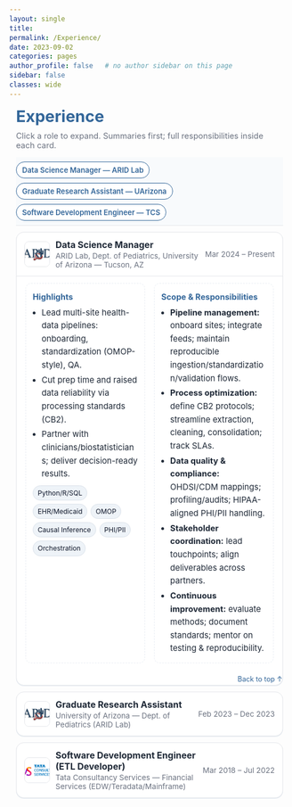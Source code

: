 ```yaml
---
layout: single
title:
permalink: /Experience/
date: 2023-09-02
categories: pages
author_profile: false   # no author sidebar on this page
sidebar: false
classes: wide
---
```


<link href="https://fonts.googleapis.com/css2?family=Inter:wght@400;600&display=swap" rel="stylesheet">

<style>
  :root{
    --brand:#336699; --ink:#1f2937; --muted:#6b7280;
    --card:#fff; --line:#e5e7eb; --ring:rgba(51,102,153,.12);
    --bg:#f8fafc;

    /* working widths */
    --wrap-max: 1140px;     /* inner content width */
  }

  /* ============ FLUSH-LEFT LAYOUT (kills theme’s left gutter) ============ */
  .page--flush .page__inner-wrap{ padding-left:0 !important; }
  .page--flush .page__content{ margin-left:0 !important; }
  @media (min-width:1024px){
    .page--flush .sidebar,
    .page--flush .page__sidebar{ display:none !important; }
    .page--flush .page{ display:flex !important; }
    .page--flush .page__content{ flex:1 1 auto !important; }
  }

  /* ============ Page wrapper ============ */
  .exp-wrap{
    font-family:'Inter',system-ui,-apple-system,Segoe UI,Roboto,Helvetica,Arial,sans-serif;
    width:100%;
    max-width: var(--wrap-max);
    margin-left:0;          /* << flush to the left */
    margin-right:auto;
    padding:0 12px;         /* small right gutter so borders don’t kiss edge */
    color:var(--ink);
    box-sizing:border-box;
  }
  .exp-wrap h1{ color:var(--brand); margin:.25rem 0 .6rem; font-size:clamp(24px,3vw,30px); }
  .exp-wrap .sub{ color:var(--muted); font-size:14.5px; margin:0 0 .8rem; }

  /* jump nav */
  .jump{ position:sticky; top:0; z-index:1; background:var(--bg); padding:8px 0; margin-bottom:.6rem; border-bottom:1px solid var(--line); }
  .pills{ display:flex; gap:8px; flex-wrap:wrap; }
  .pill-link{
    text-decoration:none; color:var(--brand); border:1px solid var(--brand);
    background:#fff; padding:6px 10px; border-radius:999px; font-weight:600; font-size:13px;
  }

  /* role cards */
  details.role{
    border:1px solid var(--line); border-radius:14px; background:var(--card);
    box-shadow:0 1px 0 var(--ring); margin:.7rem 0; overflow:hidden;
  }
  .role > summary{
    list-style:none; cursor:pointer; outline:none;
    display:grid; grid-template-columns: 44px 1fr auto; gap:12px; align-items:center;
    padding:12px 14px;
  }
  .role > summary::-webkit-details-marker{ display:none; }
  .logo{ width:44px; height:44px; border-radius:8px; border:1px solid var(--line); object-fit:cover; background:#fff; }
  .head{ display:flex; flex-direction:column; gap:2px; }
  .title{ font-weight:700; font-size:16px; color:var(--ink); }
  .org{ color:var(--muted); font-size:13.5px; }
  .dates{ color:var(--muted); font-size:13.5px; white-space:nowrap; }

  /* expanded content */
  .content{
    border-top:1px solid var(--line);
    display:grid; grid-template-columns: minmax(0,1fr) minmax(0,1fr);
    gap:16px; padding:12px 16px 14px; font-size:14.75px; line-height:1.6;
    overflow-wrap:anywhere; box-sizing:border-box;
  }
  @media (max-width:860px){ .content{ grid-template-columns:1fr; } }

  .highlights, .full{
    background:#fff; border:1px dashed #e9edf3; border-radius:10px; padding:10px 12px; margin:0;
  }
  .highlights h4, .full h4{ margin:.1rem 0 .35rem; color:var(--brand); font-size:14.5px; }
  ul.tight{ margin:.2rem 0 0; padding-left:16px; }
  ul.tight li{ margin:.2rem 0; }
  .tagrow{ display:flex; gap:6px; flex-wrap:wrap; margin-top:.5rem; }
  .tag{ font-size:12px; color:#0f172a; background:#eef3f8; border:1px solid #dbe2ea; padding:3px 8px; border-radius:999px; }
  .backtop{ text-align:right; margin:.3rem 0 .2rem; }
  .backtop a{ font-size:12.5px; color:var(--brand); text-decoration:none; }
</style>

<div class="exp-wrap page--flush" id="top">
  <h1>Experience</h1>
  <p class="sub">Click a role to expand. Summaries first; full responsibilities inside each card.</p>

  <!-- Jump navigation -->
  <nav class="jump" aria-label="Jump navigation">
    <div class="pills">
      <a class="pill-link" href="#arid-dsm">Data Science Manager — ARID Lab</a>
      <a class="pill-link" href="#arid-gra">Graduate Research Assistant — UArizona</a>
      <a class="pill-link" href="#tcs-sde">Software Development Engineer — TCS</a>
    </div>
  </nav>

  <!-- Role 1 -->
  <details class="role" id="arid-dsm" open>
    <summary>
      <img class="logo" src="/assets/images/logo/arid.jpg" alt="ARID Lab logo">
      <div class="head">
        <div class="title">Data Science Manager</div>
        <div class="org">ARID Lab, Dept. of Pediatrics, University of Arizona — Tucson, AZ</div>
      </div>
      <div class="dates">Mar 2024 – Present</div>
    </summary>
    <div class="content">
      <div class="highlights">
        <h4>Highlights</h4>
        <ul class="tight">
          <li>Lead multi-site health-data pipelines: onboarding, standardization (OMOP-style), QA.</li>
          <li>Cut prep time and raised data reliability via processing standards (CB2).</li>
          <li>Partner with clinicians/biostatisticians; deliver decision-ready results.</li>
        </ul>
        <div class="tagrow">
          <span class="tag">Python/R/SQL</span><span class="tag">EHR/Medicaid</span><span class="tag">OMOP</span>
          <span class="tag">Causal Inference</span><span class="tag">PHI/PII</span><span class="tag">Orchestration</span>
        </div>
      </div>
      <div class="full">
        <h4>Scope & Responsibilities</h4>
        <ul class="tight">
          <li><b>Pipeline management:</b> onboard sites; integrate feeds; maintain reproducible ingestion/standardization/validation flows.</li>
          <li><b>Process optimization:</b> define CB2 protocols; streamline extraction, cleaning, consolidation; track SLAs.</li>
          <li><b>Data quality & compliance:</b> OHDSI/CDM mappings; profiling/audits; HIPAA-aligned PHI/PII handling.</li>
          <li><b>Stakeholder coordination:</b> lead touchpoints; align deliverables across partners.</li>
          <li><b>Continuous improvement:</b> evaluate methods; document standards; mentor on testing & reproducibility.</li>
        </ul>
      </div>
    </div>
    <div class="backtop"><a href="#top">Back to top ↑</a></div>
  </details>

  <!-- Role 2 -->
  <details class="role" id="arid-gra">
    <summary>
      <img class="logo" src="/assets/images/logo/arid.jpg" alt="University of Arizona logo">
      <div class="head">
        <div class="title">Graduate Research Assistant</div>
        <div class="org">University of Arizona — Dept. of Pediatrics (ARID Lab)</div>
      </div>
      <div class="dates">Feb 2023 – Dec 2023</div>
    </summary>
    <div class="content">
      <div class="highlights">
        <h4>Highlights</h4>
        <ul class="tight">
          <li>Built analytical databases in REDCap; standardized multi-source data → ~15% faster prep.</li>
          <li>Authored Python pipelines (MariaDB→Postgres) mapped to OMOP with secure transfers.</li>
          <li>Linked MTurk/REDCap survey outputs; R analyses cut post-survey processing by ~20%.</li>
        </ul>
        <div class="tagrow">
          <span class="tag">Python</span><span class="tag">R</span><span class="tag">SQL</span>
          <span class="tag">REDCap</span><span class="tag">Amazon Athena</span><span class="tag">OMOP</span>
        </div>
      </div>
      <div class="full">
        <h4>Scope & Responsibilities</h4>
        <ul class="tight">
          <li>Extracted/standardized data to analytical REDCap projects with reproducible metadata.</li>
          <li>Optimized database programs for low-latency queries and reliable modeling.</li>
          <li>Executed rigorous cleaning & linkage with full change logs.</li>
          <li>Built secure pipelines (MariaDB→PostgreSQL) adhering to OMOP tables.</li>
          <li>Ran statistical tests/logistic models to profile care patterns and engagement drivers.</li>
        </ul>
      </div>
    </div>
    <div class="backtop"><a href="#top">Back to top ↑</a></div>
  </details>

  <!-- Role 3 -->
  <details class="role" id="tcs-sde">
    <summary>
      <img class="logo" src="/assets/images/logo/TCS_Logo.jpg" alt="TCS logo">
      <div class="head">
        <div class="title">Software Development Engineer (ETL Developer)</div>
        <div class="org">Tata Consultancy Services — Financial Services (EDW/Teradata/Mainframe)</div>
      </div>
      <div class="dates">Mar 2018 – Jul 2022</div>
    </summary>
    <div class="content">
      <div class="highlights">
        <h4>Highlights</h4>
        <ul class="tight">
          <li>Built/maintained PowerCenter 9.x pipelines across mainframe, flat files, Teradata, EDW.</li>
          <li>Performance-tuned long CI/CD jobs → ~50% faster; improved reliability.</li>
          <li>Led 12-member ETL team; code reviews, migration discipline, quality gates.</li>
        </ul>
        <div class="tagrow">
          <span class="tag">Informatica PowerCenter</span><span class="tag">Teradata/SQL</span><span class="tag">Unix/Shell</span>
          <span class="tag">PL/SQL</span><span class="tag">CI/CD</span><span class="tag">AWS</span>
        </div>
      </div>
      <div class="full">
        <h4>Scope & Responsibilities</h4>
        <ul class="tight">
          <li>Developed complex mappings/worklets with reusable patterns → lower deployment time.</li>
          <li>Wrote Unix & PL/SQL validation suites; automated integrity checks for large feeds.</li>
          <li>Optimized source/target/mapping/session layers → runtime & cost reductions.</li>
          <li>Managed migration across Dev/Test/UAT/Prod; maintained auditability & rollback plans.</li>
          <li>Drove JIRA tracking, reviews, mentorship; improved delivery predictability.</li>
          <li>Delivered retrofit integrating 2.5M customer records with ~30% perf gain.</li>
        </ul>
      </div>
    </div>
    <div class="backtop"><a href="#top">Back to top ↑</a></div>
  </details>
</div>

<script>
/* open only one role at a time */
document.querySelectorAll('details.role').forEach(d => {
  d.addEventListener('toggle', () => {
    if (d.open) document.querySelectorAll('details.role').forEach(o => { if (o!==d) o.removeAttribute('open'); });
  });
});
</script>
